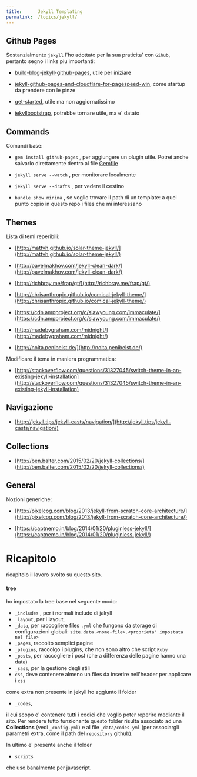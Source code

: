 ```yaml
---
title:      Jekyll Templating
permalink:  /topics/jekyll/
---
```




Github Pages
------------

Sostanzialmente `jekyll` l'ho adottato per la sua praticita' con `Gihub`, pertanto segno i links piu importanti:

- [build-blog-jekyll-github-pages](https://www.smashingmagazine.com/2014/08/build-blog-jekyll-github-pages/), utile per iniziare

- [jekyll-github-pages-and-cloudflare-for-pagespeed-win](https://scotch.io/tutorials/jekyll-github-pages-and-cloudflare-for-pagespeed-win), come startup da prendere con le pinze

- [get-started](https://24ways.org/2013/get-started-with-github-pages/), utile ma non aggiornatissimo

- [jekyllbootstrap](http://jekyllbootstrap.com/), potrebbe tornare utile, ma e' datato



Commands
--------

Comandi base:

- `gem install github-pages` , per aggiungere un plugin utile. Potrei anche salvarlo direttamente dentro al file [Gemfile](../Gemfile)

- `jekyll serve --watch` , per monitorare localmente

- `jekyll serve --drafts` , per vedere il cestino

- `bundle show minima` , se voglio trovare il path di un template: a quel punto copio in questo repo i files che mi interessano



Themes
------

Lista di temi reperibili:

- [http://mattvh.github.io/solar-theme-jekyll/](http://mattvh.github.io/solar-theme-jekyll/)

- [http://pavelmakhov.com/jekyll-clean-dark/](http://pavelmakhov.com/jekyll-clean-dark/)

- [http://richbray.me/frap/gt/](http://richbray.me/frap/gt/)

- [http://chrisanthropic.github.io/comical-jekyll-theme/](http://chrisanthropic.github.io/comical-jekyll-theme/)

- [https://cdn.ampproject.org/c/siawyoung.com/immaculate/](https://cdn.ampproject.org/c/siawyoung.com/immaculate/)

- [http://madebygraham.com/midnight/](http://madebygraham.com/midnight/)

- [http://noita.penibelst.de/](http://noita.penibelst.de/)

Modificare il tema in maniera programmatica:

- [http://stackoverflow.com/questions/31327045/switch-theme-in-an-existing-jekyll-installation](http://stackoverflow.com/questions/31327045/switch-theme-in-an-existing-jekyll-installation)



Navigazione
-----------

- [http://jekyll.tips/jekyll-casts/navigation/](http://jekyll.tips/jekyll-casts/navigation/)


Collections
-----------


- [http://ben.balter.com/2015/02/20/jekyll-collections/](http://ben.balter.com/2015/02/20/jekyll-collections/)



General
-------

Nozioni generiche:

- [http://pixelcog.com/blog/2013/jekyll-from-scratch-core-architecture/](http://pixelcog.com/blog/2013/jekyll-from-scratch-core-architecture/)

- [https://captnemo.in/blog/2014/01/20/pluginless-jekyll/](https://captnemo.in/blog/2014/01/20/pluginless-jekyll/)



Ricapitolo
===========

ricapitolo il lavoro svolto su questo sito.

#### tree

ho impostato la tree base nel seguente modo:

- `_includes` , per i normali include di jakyll
- `_layout`, per i layout,
- `_data`, per raccogliere files `.yml` che fungono da storage di configurazioni globali: `site.data.<nome-file>.<proprieta' impostata nel file>`
- `_pages`, raccolto semplici pagine
- `_plugins`, raccolgo i plugins, che non sono altro che script `Ruby`
- `_posts`, per raccogliere i post (che a differenza delle pagine hanno una data)
- `_sass`, per la gestione degli stili
- `css`, deve contenere almeno un files da inserire nell'header per applicare i `css`

come extra non presente in jekyll ho aggiunto il folder

- `_codes`,

il cui scopo e' contenere tutti i codici che voglio poter reperire mediante il sito.
Per rendere tutto funzionante questo folder risulta associato ad una **Collections** (vedi `_config.yml`)
e al file `_data/codes.yml` (per associargli parametri extra, come il path del `repository` github).


In ultimo e' presente anche il folder

- `scripts`

che uso banalmente per javascript.

